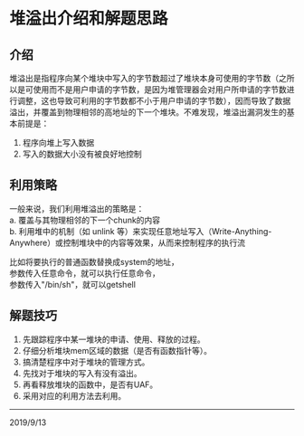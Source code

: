 # 堆溢出介绍和解题思路

## 介绍
堆溢出是指程序向某个堆块中写入的字节数超过了堆块本身可使用的字节数（之所以是可使用而不是用户申请的字节数，是因为堆管理器会对用户所申请的字节数进行调整，这也导致可利用的字节数都不小于用户申请的字节数），因而导致了数据溢出，并覆盖到物理相邻的高地址的下一个堆块。不难发现，堆溢出漏洞发生的基本前提是：  
1. 程序向堆上写入数据
2. 写入的数据大小没有被良好地控制

## 利用策略
一般来说，我们利用堆溢出的策略是：  
a. 覆盖与其物理相邻的下一个chunk的内容  
b. 利用堆中的机制（如 unlink 等）来实现任意地址写入（Write-Anything-Anywhere）或控制堆块中的内容等效果，从而来控制程序的执行流  

比如将要执行的普通函数替换成system的地址，  
参数传入任意命令，就可以执行任意命令，  
参数传入"/bin/sh"，就可以getshell  

## 解题技巧
1. 先跟踪程序中某一堆块的申请、使用、释放的过程。
2. 仔细分析堆块mem区域的数据（是否有函数指针等）。
3. 搞清楚程序中对于堆块的管理方式。
4. 先找对于堆块的写入有没有溢出。
5. 再看释放堆块的函数中，是否有UAF。
6. 采用对应的利用方法去利用。


---
2019/9/13  
